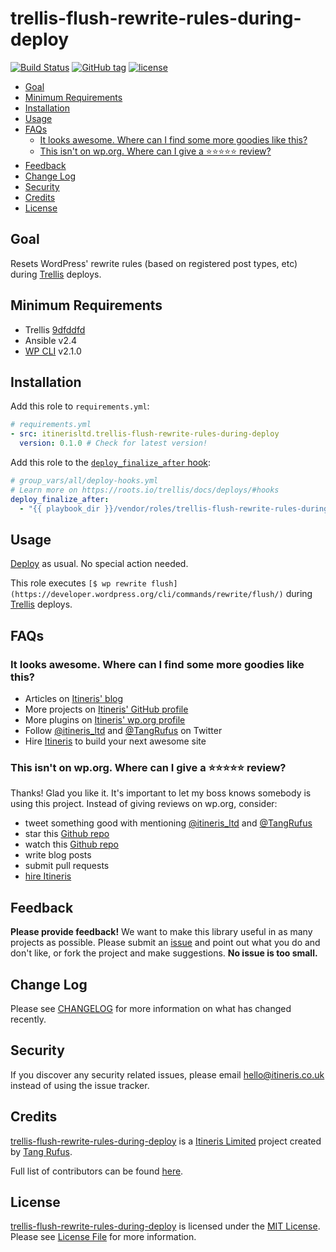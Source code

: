 # trellis-flush-rewrite-rules-during-deploy

[![Build Status](https://travis-ci.com/ItinerisLtd/trellis-flush-rewrite-rules-during-deploy.svg?token=ptrvJskDR5BKm8thpNdd&branch=master)](https://travis-ci.com/ItinerisLtd/trellis-flush-rewrite-rules-during-deploy)
[![GitHub tag](https://img.shields.io/github/tag/ItinerisLtd/trellis-flush-rewrite-rules-during-deploy.svg)](https://github.com/ItinerisLtd/trellis-flush-rewrite-rules-during-deploy/tags)
[![license](https://img.shields.io/github/license/ItinerisLtd/trellis-flush-rewrite-rules-during-deploy.svg)](https://github.com/ItinerisLtd/trellis-flush-rewrite-rules-during-deploy/blob/master/LICENSE)

<!-- START doctoc generated TOC please keep comment here to allow auto update -->
<!-- DON'T EDIT THIS SECTION, INSTEAD RE-RUN doctoc TO UPDATE -->


- [Goal](#goal)
- [Minimum Requirements](#minimum-requirements)
- [Installation](#installation)
- [Usage](#usage)
- [FAQs](#faqs)
  - [It looks awesome. Where can I find some more goodies like this?](#it-looks-awesome-where-can-i-find-some-more-goodies-like-this)
  - [This isn't on wp.org. Where can I give a ⭐️⭐️⭐️⭐️⭐️ review?](#this-isnt-on-wporg-where-can-i-give-a-%EF%B8%8F%EF%B8%8F%EF%B8%8F%EF%B8%8F%EF%B8%8F-review)
- [Feedback](#feedback)
- [Change Log](#change-log)
- [Security](#security)
- [Credits](#credits)
- [License](#license)

<!-- END doctoc generated TOC please keep comment here to allow auto update -->

## Goal

Resets WordPress' rewrite rules (based on registered post types, etc) during [Trellis](https://github.com/roots/trellis) deploys.

## Minimum Requirements

- Trellis [9dfddfd](https://github.com/roots/trellis/commit/9dfddfd0d5f7d10886d2f434c02d3bd23edb8684)
- Ansible v2.4
- [WP CLI](https://wp-cli.org/) v2.1.0

## Installation

Add this role to `requirements.yml`:

```yaml
# requirements.yml
- src: itinerisltd.trellis-flush-rewrite-rules-during-deploy
  version: 0.1.0 # Check for latest version!
```

Add this role to the [`deploy_finalize_after` hook](https://roots.io/trellis/docs/deploys/#hooks):

```yaml
# group_vars/all/deploy-hooks.yml
# Learn more on https://roots.io/trellis/docs/deploys/#hooks
deploy_finalize_after:
  - "{{ playbook_dir }}/vendor/roles/trellis-flush-rewrite-rules-during-deploy/tasks/main.yml"
```

## Usage

[Deploy](https://roots.io/trellis/docs/deploys/#example) as usual. No special action needed.

This role executes `[$ wp rewrite flush](https://developer.wordpress.org/cli/commands/rewrite/flush/)` during [Trellis](https://github.com/roots/trellis) deploys.

## FAQs

### It looks awesome. Where can I find some more goodies like this?

- Articles on [Itineris' blog](https://www.itineris.co.uk/blog/)
- More projects on [Itineris' GitHub profile](https://github.com/itinerisltd)
- More plugins on [Itineris' wp.org profile](https://profiles.wordpress.org/itinerisltd/#content-plugins)
- Follow [@itineris_ltd](https://twitter.com/itineris_ltd) and [@TangRufus](https://twitter.com/tangrufus) on Twitter
- Hire [Itineris](https://www.itineris.co.uk/services/) to build your next awesome site

### This isn't on wp.org. Where can I give a ⭐️⭐️⭐️⭐️⭐️ review?

Thanks! Glad you like it. It's important to let my boss knows somebody is using this project. Instead of giving reviews on wp.org, consider:

- tweet something good with mentioning [@itineris_ltd](https://twitter.com/itineris_ltd) and [@TangRufus](https://twitter.com/tangrufus)
- star this [Github repo](https://github.com/ItinerisLtd/trellis-flush-rewrite-rules-during-deploy)
- watch this [Github repo](https://github.com/ItinerisLtd/trellis-flush-rewrite-rules-during-deploy)
- write blog posts
- submit pull requests
- [hire Itineris](https://www.itineris.co.uk/services/)

## Feedback

**Please provide feedback!** We want to make this library useful in as many projects as possible.
Please submit an [issue](https://github.com/ItinerisLtd/trellis-flush-rewrite-rules-during-deploy/issues/new) and point out what you do and don't like, or fork the project and make suggestions.
**No issue is too small.**

## Change Log

Please see [CHANGELOG](./CHANGELOG.md) for more information on what has changed recently.

## Security

If you discover any security related issues, please email [hello@itineris.co.uk](mailto:hello@itineris.co.uk) instead of using the issue tracker.

## Credits

[trellis-flush-rewrite-rules-during-deploy](https://github.com/ItinerisLtd/trellis-flush-rewrite-rules-during-deploy) is a [Itineris Limited](https://www.itineris.co.uk/) project created by [Tang Rufus](https://typist.tech).

Full list of contributors can be found [here](https://github.com/ItinerisLtd/trellis-flush-rewrite-rules-during-deploy/graphs/contributors).

## License

[trellis-flush-rewrite-rules-during-deploy](https://github.com/ItinerisLtd/trellis-flush-rewrite-rules-during-deploy) is licensed under the [MIT License](https://opensource.org/licenses/MIT).
Please see [License File](./LICENSE) for more information.
